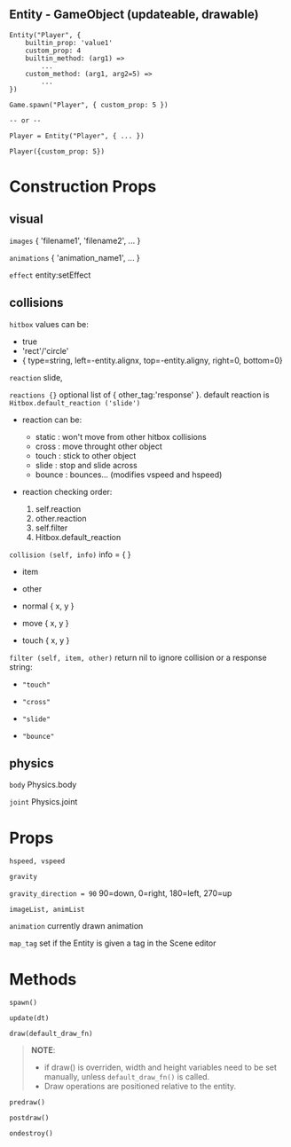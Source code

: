 ## Entity - GameObject (updateable, drawable)

```
Entity("Player", {
    builtin_prop: 'value1'
    custom_prop: 4
    builtin_method: (arg1) =>
        ...
    custom_method: (arg1, arg2=5) =>
        ...
})

Game.spawn("Player", { custom_prop: 5 })

-- or --

Player = Entity("Player", { ... })

Player({custom_prop: 5})
```

# Construction Props

## visual

`images` { 'filename1', 'filename2', ... }

`animations` { 'animation_name1', ... }

`effect` entity:setEffect <effect>

## collisions

`hitbox` values can be: 
- true
- 'rect'/'circle'
- { type=string, left=-entity.alignx, top=-entity.aligny, right=0, bottom=0}

`reaction`  slide, 

`reactions {}` optional list of { other_tag:'response' }. default reaction is `Hitbox.default_reaction ('slide')`

- reaction can be:

  - static : won't move from other hitbox collisions
  - cross : move throught other object
  - touch : stick to other object
  - slide : stop and slide across
  - bounce : bounces... (modifies vspeed and hspeed)

- reaction checking order:
  1. self.reaction
  2. other.reaction
  3. self.filter
  4. Hitbox.default_reaction

`collision (self, info)` info = { <see below> }

- item

- other

- normal { x, y }

- move { x, y }

- touch { x, y }

`filter (self, item, other)` return nil to ignore collision or a response string:

- `"touch"`

- `"cross"`

- `"slide"`

- `"bounce"`

## physics

`body` Physics.body <body>

`joint` Physics.joint <joint>

# Props

`hspeed, vspeed`

`gravity`

`gravity_direction = 90` 90=down, 0=right, 180=left, 270=up

`imageList, animList`

`animation` currently drawn animation

`map_tag` set if the Entity is given a tag in the Scene editor

# Methods

`spawn()`

`update(dt)`

`draw(default_draw_fn)`

> **NOTE**: 
> * if draw() is overriden, width and height variables need to be set manually, unless `default_draw_fn()` is called.
> * Draw operations are positioned relative to the entity. 

`predraw()`

`postdraw()`

`ondestroy()`

